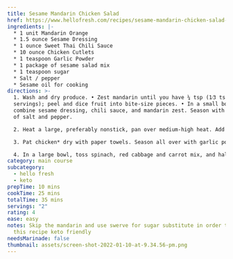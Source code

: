 ```yaml
---
title: Sesame Mandarin Chicken Salad
href: https://www.hellofresh.com/recipes/sesame-mandarin-chicken-salad-619cfde5c27ca873d462d8ea?q=thai
ingredients: |-
  * 1 unit Mandarin Orange
  * 1.5 ounce Sesame Dressing
  * 1 ounce Sweet Thai Chili Sauce
  * 10 ounce Chicken Cutlets
  * 1 teaspoon Garlic Powder
  * 1 package of sesame salad mix
  * 1 teaspoon sugar
  * Salt / pepper
  * Sesame oil for cooking
directions: >-
  1. Wash and dry produce. • Zest mandarin until you have ¼ tsp (1⁄3 tsp for 4
  servings); peel and dice fruit into bite-size pieces. • In a small bowl,
  combine sesame dressing, chili sauce, and mandarin zest. Season with a pinch
  of salt and pepper.

  2. Heat a large, preferably nonstick, pan over medium-high heat. Add cashews, 1 tsp sugar (2 tsp for 4 servings), and 1 TBSP water (2 TBSP water for 4). Cook, stirring often, until water has evaporated and cashews are coated and lightly toasted, 3-5 minutes. • Turn off heat; transfer to a second small bowl. Wipe out pan.

  3. Pat chicken* dry with paper towels. Season all over with garlic powder, salt, and pepper. • Heat a drizzle of oil in pan used for cashews over medium-high heat. Add chicken and cook until browned and cooked through, 3-5 minutes per side. • Remove from pan; transfer to a cutting board to rest.

  4. In a large bowl, toss spinach, red cabbage and carrot mix, and half the mandarin with half the dressing. • Thinly slice chicken crosswise. • Divide salad between bowls. Top with chicken, candied cashews, and remaining mandarin. Drizzle with remaining dressing and serve.
category: main course
subcategory:
  - hello fresh
  - keto
prepTime: 10 mins
cookTime: 25 mins
totalTime: 35 mins
servings: "2"
rating: 4
ease: easy
notes: Skip the mandarin and use swerve for sugar substitute in order to make
  this recipe keto friendly
needsMarinade: false
thumbnail: assets/screen-shot-2022-01-10-at-9.34.56-pm.png
---
```

